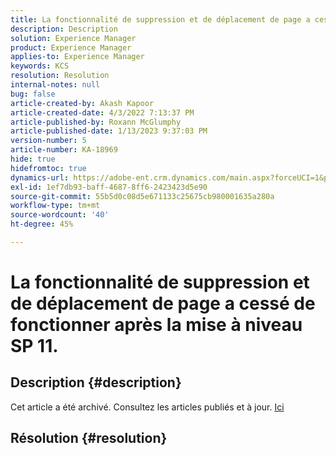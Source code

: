 ```yaml
---
title: La fonctionnalité de suppression et de déplacement de page a cessé de fonctionner après la mise à niveau SP 11.
description: Description
solution: Experience Manager
product: Experience Manager
applies-to: Experience Manager
keywords: KCS
resolution: Resolution
internal-notes: null
bug: false
article-created-by: Akash Kapoor
article-created-date: 4/3/2022 7:13:37 PM
article-published-by: Roxann McGlumphy
article-published-date: 1/13/2023 9:37:03 PM
version-number: 5
article-number: KA-18969
hide: true
hidefromtoc: true
dynamics-url: https://adobe-ent.crm.dynamics.com/main.aspx?forceUCI=1&pagetype=entityrecord&etn=knowledgearticle&id=bdedee26-82b3-ec11-983f-000d3a5d09d6
exl-id: 1ef7db93-baff-4687-8ff6-2423423d5e90
source-git-commit: 55b5d0c08d5e671133c25675cb980001635a280a
workflow-type: tm+mt
source-wordcount: '40'
ht-degree: 45%

---
```


# La fonctionnalité de suppression et de déplacement de page a cessé de fonctionner après la mise à niveau SP 11.

## Description {#description}

Cet article a été archivé. Consultez les articles publiés et à jour. [Ici](https://experienceleague.adobe.com/search.html?lang=fr#sort=relevancy)

## Résolution {#resolution}

